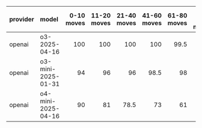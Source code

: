 | provider   | model              |   0-10 moves |   11-20 moves |   21-40 moves |   41-60 moves |   61-80 moves |   81-100 moves |
|:-----------|:-------------------|-------------:|--------------:|--------------:|--------------:|--------------:|---------------:|
| openai     | o3-2025-04-16      |          100 |           100 |         100   |         100   |          99.5 |             98 |
| openai     | o3-mini-2025-01-31 |           94 |            96 |          96   |          98.5 |          98   |             96 |
| openai     | o4-mini-2025-04-16 |           90 |            81 |          78.5 |          73   |          61   |             54 |